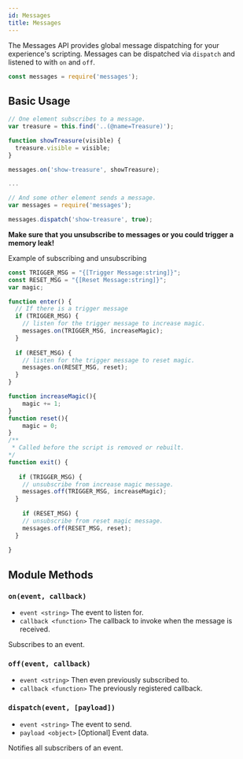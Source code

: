 ```yaml
---
id: Messages
title: Messages
---
```


The Messages API provides global message dispatching for your experience's scripting. Messages can be dispatched via `dispatch` and listened to with `on` and `off`.

```javascript
const messages = require('messages');
```
## Basic Usage

```javascript
// One element subscribes to a message.
var treasure = this.find('..(@name=Treasure)');

function showTreasure(visible) {
  treasure.visible = visible;
}

messages.on('show-treasure', showTreasure);

...

// And some other element sends a message. 
var messages = require('messages');

messages.dispatch('show-treasure', true);

```

**Make sure that you unsubscribe to messages or you could trigger a memory leak!** 

Example of subscribing and unsubscribing

```javascript
const TRIGGER_MSG = "{[Trigger Message:string]}";
const RESET_MSG = "{[Reset Message:string]}";
var magic;

function enter() {
  // If there is a trigger message
  if (TRIGGER_MSG) {
    // listen for the trigger message to increase magic.
    messages.on(TRIGGER_MSG, increaseMagic);
  }
  
  if (RESET_MSG) {
    // listen for the trigger message to reset magic.
    messages.on(RESET_MSG, reset);
  }
}

function increaseMagic(){
    magic += 1;
}
function reset(){
    magic = 0;
}
/**
 * Called before the script is removed or rebuilt.
*/
function exit() {
  
   if (TRIGGER_MSG) {
    // unsubscribe from increase magic message.
    messages.off(TRIGGER_MSG, increaseMagic);
  }
  
    if (RESET_MSG) {
    // unsubscribe from reset magic message.
    messages.off(RESET_MSG, reset);
  }
  
}
```
## Module Methods

### `on(event, callback)`
- `event <string>` The event to listen for.
- `callback <function>` The callback to invoke when the message is received.

Subscribes to an event.

### `off(event, callback)`
- `event <string>` Then even previously subscribed to.
- `callback <function>` The previously registered callback.

### `dispatch(event, [payload])`
- `event <string>` The event to send.
- `payload <object>` [Optional] Event data.

Notifies all subscribers of an event.
